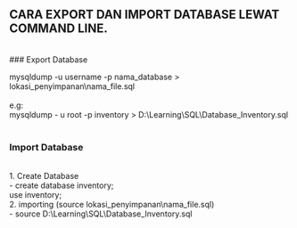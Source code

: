 ## CARA EXPORT DAN IMPORT DATABASE LEWAT COMMAND LINE.
<br>
### Export Database

mysqldump -u username -p nama_database > lokasi_penyimpanan\nama_file.sql<br>
<br>
e.g:
<br> 
mysqldump - u root -p inventory > D:\Learning\SQL\Database_Inventory.sql<br>
<br>
### Import Database
<br>
1. Create Database<br>
- create database inventory;<br>
   use inventory;<br>
2. importing (source lokasi_penyimpanan\nama_file.sql)<br>
- source D:\Learning\SQL\Database_Inventory.sql<br>
